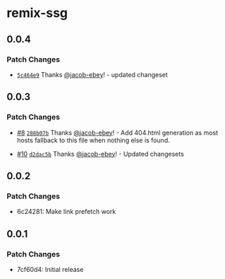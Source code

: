 # remix-ssg

## 0.0.4

### Patch Changes

- [`5c464e9`](https://github.com/jacob-ebey/remix-ssg/commit/5c464e9afa0a52c881cc08d1fa4b2b3799620bed) Thanks [@jacob-ebey](https://github.com/jacob-ebey)! - updated changeset

## 0.0.3

### Patch Changes

- [#8](https://github.com/jacob-ebey/remix-ssg/pull/8) [`288b07b`](https://github.com/jacob-ebey/remix-ssg/commit/288b07b2b00f9e2f4258b3021b95e03b1885f401) Thanks [@jacob-ebey](https://github.com/jacob-ebey)! - Add 404.html generation as most hosts fallback to this file when nothing else is found.

* [#10](https://github.com/jacob-ebey/remix-ssg/pull/10) [`d2dac5b`](https://github.com/jacob-ebey/remix-ssg/commit/d2dac5bf4ace68cdfc314c33fa7950442a1f4ff7) Thanks [@jacob-ebey](https://github.com/jacob-ebey)! - Updated changesets

## 0.0.2

### Patch Changes

- 6c24281: Make link prefetch work

## 0.0.1

### Patch Changes

- 7cf60d4: Initial release
